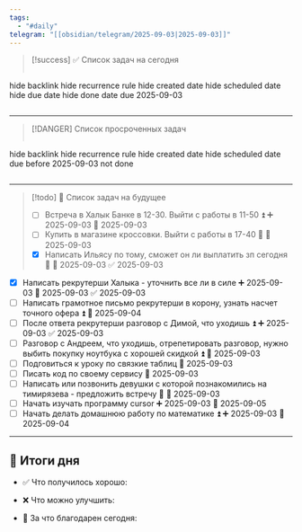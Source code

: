```yaml
---
tags:
  - "#daily"
telegram: "[[obsidian/telegram/2025-09-03|2025-09-03]]"
---
```

> [!success] ✅ Список задач на сегодня
> ```tasks
hide backlink 
hide recurrence rule
hide created date
hide scheduled date
hide due date
hide done date
due 2025-09-03
> ```
> 

---

> [!DANGER] Список просроченных задач
> ```tasks
hide backlink
hide recurrence rule
hide created date
hide scheduled date
due before 2025-09-03
not done
> ```

---

> [!todo]  📌 Список задач на будущее
>  - [ ] Встреча в Халык Банке в 12-30. Выйти с работы в 11-50 ⏫ ➕ 2025-09-03 📅 2025-09-03
>  - [ ] Купить в магазине кроссовки. Выйти с работы в 17-40 🔼 📅 2025-09-03
>  - [x] Написать Ильясу по тому, сможет он ли выплатить зп сегодня 🔼 📅 2025-09-03 ✅ 2025-09-03

- [x] Написать рекрутерши Халыка - уточнить все ли в силе ➕ 2025-09-03 📅 2025-09-03 ✅ 2025-09-03
- [ ] Написать грамотное письмо рекрутерши в корону, узнать насчет точного офера ⏫ 📅 2025-09-04
- [ ] После ответа рекрутерши разговор с Димой, что уходишь ⏫ ➕ 2025-09-03 ✅ 2025-09-03
- [ ] Разговор с Андреем, что уходишь, отрепетировать разговор, нужно выбить покупку ноутбука с хорошей скидкой ⏫ 📅 2025-09-03
- [ ] Подговиться к уроку по связкие таблиц 📅 2025-09-03
- [ ] Писать код по своему сервису 📅 2025-09-03
- [ ] Написать или позвонить девушки с которой познакомились на тимирязева - предложить встречу 🔼 📅 2025-09-03
- [ ] Начать изучать программу cursor ➕ 2025-09-03 📅 2025-09-05
- [ ] Начать делать домашнюю работу по математике ⏫ ➕ 2025-09-03 📅 2025-09-04
--- 
## 🌙 Итоги дня

- ✅ Что получилось хорошо:

- ❌ Что можно улучшить:

- 🙏 За что благодарен сегодня:
